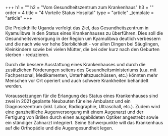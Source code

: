 +++
h1 = ""
h2 = "Vom Gesundheitszentrum zum Krankenhaus"
h3 = ""
order = 4
title = "4 Vorteile Status Hospital"
type = "article"
_template = "article"
+++

Die Projekthilfe Uganda verfolgt das Ziel, das Gesundheitszentrum in Kyamulibwa in den Status eines Krankenhauses zu überführen. Dies soll die Gesundheitsversorgung in der Region um Kyamulibwa deutlich verbessern und die nach wie vor hohe Sterblichkeit - vor allen Dingen bei Säuglingen, Kleinkindern sowie bei vielen Mütter, die bei oder kurz nach den Geburten sterben - reduzieren.

Durch die bessere Ausstattung eines Krankenhauses und durch die zusätzlichen Förderungen seitens des Gesundheitsministeriums (u.a. mit Fachpersonal, Medikamenten, Unterhaltszuschüssen, etc.) könnten mehr Menschen vor Ort operiert und auch schwere Krankheiten behandelt werden.

Voraussetzungen für die Erlangung des Status eines Krankenhauses sind zwei in 2021 geplante Neubauten für eine Ambulanz und ein Diagnosezentrum (inkl. Labor, Radiographie, Ultraschall, etc.). Zudem wird eine ganzheitliche Augenversorgung mit einem Augenarzt und der Fertigung von Brillen durch einen ausgebildeten Optiker angestrebt sowie ein ständiger Zahnarzt integriert. Seine Schwerpunkte will das Krankenhaus auf die Orthopädie und die Augengesundheit legen.
